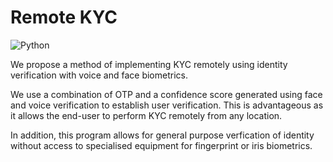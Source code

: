 # Remote KYC

![Python](https://img.shields.io/badge/Python-3776AB?style=for-the-badge&logo=python&logoColor=white)

We propose a method of implementing KYC remotely using identity verification with voice and face biometrics.

We use a combination of OTP and a confidence score generated using face and voice verification to establish user verification. This is advantageous as it allows the end-user to perform KYC remotely from any location.

In addition, this program allows for general purpose verfication of identity without access to specialised equipment for fingerprint or iris biometrics.

